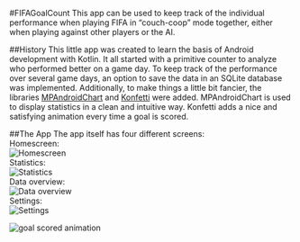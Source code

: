 #FIFAGoalCount
This app can be used to keep track of the individual performance when playing FIFA in “couch-coop” mode together, either when playing against other players or the AI.

##History
This little app was created to learn the basis of Android development with Kotlin. 
It all started with a primitive counter to analyze who performed better on a game day. 
To keep track of the performance over several game days, an option to save the data in an SQLite database was implemented. 
Additionally, to make things a little bit fancier, 
the libraries [MPAndroidChart](https://github.com/PhilJay/MPAndroidChart) and 
[Konfetti](https://github.com/DanielMartinus/Konfetti) were added.
MPAndroidChart is used to display statistics in a clean and intuitive way.
Konfetti adds a nice and satisfying animation every time a goal is scored.

##The App
The app itself has four different screens:   
Homescreen:  
![Homescreen](/images/homescreen.png)  
Statistics:  
![Statistics](/images/statistics.png)  
Data overview:    
![Data overview](/images/data_overview.png)   
Settings:  
![Settings](/images/settings.png)  

![goal scored animation](/images/goal.gif)